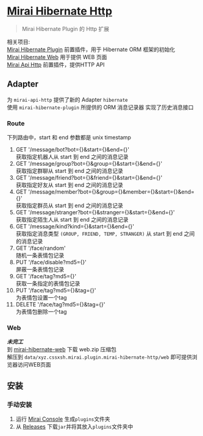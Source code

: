 # [Mirai Hibernate Http](https://github.com/cssxsh/mirai-hibernate-http)

> Mirai Hibernate Plugin 的 Http 扩展

相关项目:  
[Mirai Hibernate Plugin](https://github.com/cssxsh/mirai-hibernate-plugin) 前置插件，用于 Hibernate ORM 框架的初始化  
[Mirai Hibernate Web](https://github.com/cssxsh/mirai-hibernate-web) 用于提供 WEB 页面  
[Mirai Api Http](https://github.com/project-mirai/mirai-api-http) 前置插件，提供HTTP API  

## Adapter

为 `mirai-api-http` 提供了新的 Adapter `hibernate`  
使用 `mirai-hibernate-plugin` 所提供的 ORM 消息记录器 实现了历史消息接口

### Route

下列路由中，start 和 end 参数都是 unix timestamp

1. GET '/message/bot?bot={}&start={}&end={}'  
    获取指定机器人从 start 到 end 之间的消息记录
2. GET '/message/group?bot={}&group={}&start={}&end={}'  
    获取指定群聊从 start 到 end 之间的消息记录
3. GET '/message/friend?bot={}&friend={}&start={}&end={}'  
    获取指定好友从 start 到 end 之间的消息记录
4. GET '/message/member?bot={}&group={}&member={}&start={}&end={}'  
    获取指定群员从 start 到 end 之间的消息记录
5. GET '/message/stranger?bot={}&stranger={}&start={}&end={}'  
    获取指定陌生人从 start 到 end 之间的消息记录
6. GET '/message/kind?kind={}&start={}&end={}'  
    获取指定消息类型 `(GROUP, FRIEND, TEMP, STRANGER)` 从 start 到 end 之间的消息记录
7. GET '/face/random'  
    随机一条表情包记录
8. PUT '/face/disable?md5={}'  
    屏蔽一条表情包记录
9. GET '/face/tag?md5={}'  
    获取一条指定的表情包记录
9. PUT '/face/tag?md5={}&tag={}'  
    为表情包设置一个tag
10. DELETE '/face/tag?md5={}&tag={}'  
    为表情包删除一个tag

### Web

***未完工***  
到 [mirai-hibernate-web](https://github.com/cssxsh/mirai-hibernate-web/releases) 下载 web.zip 压缩包  
解压到 `data/xyz.cssxsh.mirai.plugin.mirai-hibernate-http/web` 即可提供浏览器访问WEB页面

## 安装

### 手动安装

1. 运行 [Mirai Console](https://github.com/mamoe/mirai-console) 生成`plugins`文件夹
1. 从 [Releases](https://github.com/cssxsh/mirai-hibernate-http/releases) 下载`jar`并将其放入`plugins`文件夹中